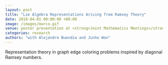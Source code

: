 ```yaml
---
layout: post
title: "Lie Algebra Representations Arising from Ramsey Theory"
date: 2018-04-01 00:00:00 +00:00
image: /images/marco.gif
venue: poster presentation at <strong>Joint Mathematics Meetings</strong> by Mathematical Association of America
categories: research
authors: "with Alejandro Buendia and Junho Won"
---
```

Representation theory in graph edge coloring problems inspired by diagonal Ramsey numbers. 
